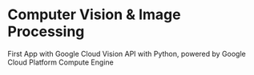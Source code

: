 # Computer Vision & Image Processing

First App with Google Cloud Vision API with Python, powered by Google Cloud Platform Compute Engine
